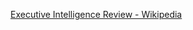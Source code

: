 ﻿[Executive Intelligence Review - Wikipedia](https://en.wikipedia.org/wiki/Executive_Intelligence_Review)